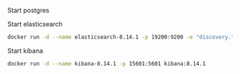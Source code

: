 Start postgres

Start elasticsearch

```bash
docker run -d --name elasticsearch-8.14.1 -p 19200:9200 -e "discovery.type=single-node" elasticsearch:8.14.1
```

Start kibana

```bash
docker run -d --name kibana-8.14.1 -p 15601:5601 kibana:8.14.1
```
